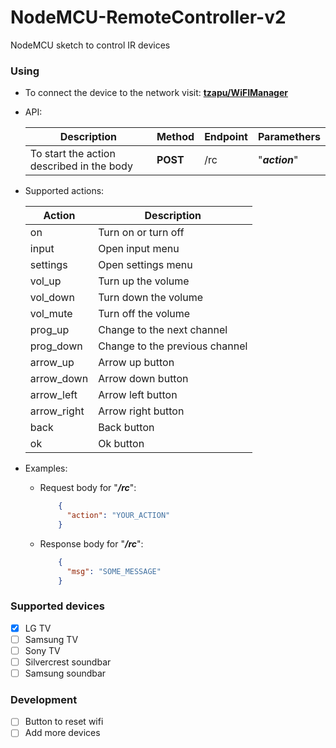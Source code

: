 # NodeMCU-RemoteController-v2

NodeMCU sketch to control IR devices

### Using

- To connect the device to the network visit: __[tzapu/WiFIManager](https://github.com/tzapu/WiFiManager)__
- API:
    
  | Description | Method | Endpoint | Paramethers |
  | --- | --- | --- | --- |
  | To start the action described in the body | __POST__ | /rc | "*__action__*" |

- Supported actions:

  | Action | Description |
  | --- | --- |
  | on | Turn on or turn off |
  | input | Open input menu |
  | settings | Open settings menu |
  | vol_up | Turn up the volume |
  | vol_down | Turn down the volume |
  | vol_mute | Turn off the volume |
  | prog_up | Change to the next channel |
  | prog_down | Change to the previous channel |
  | arrow_up | Arrow up button |
  | arrow_down | Arrow down button |
  | arrow_left | Arrow left button |
  | arrow_right | Arrow right button |
  | back | Back button |
  | ok | Ok button |

- Examples:

  - Request body for "*__/rc__*":
    ```json
        {
          "action": "YOUR_ACTION"
        }
    ```
  
  - Response body for "*__/rc__*":
    ```json
        {
          "msg": "SOME_MESSAGE"
        }
    ```

### Supported devices

- [x] LG TV
- [ ] Samsung TV
- [ ] Sony TV
- [ ] Silvercrest soundbar
- [ ] Samsung soundbar

### Development

- [ ] Button to reset wifi
- [ ] Add more devices
